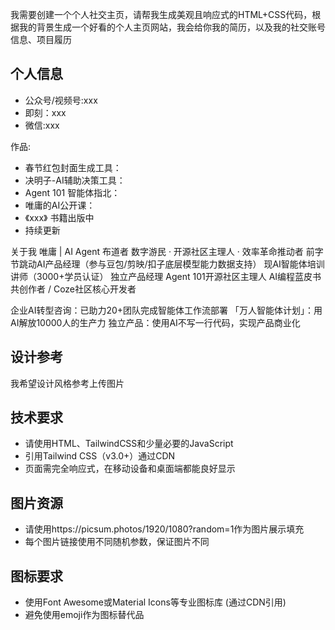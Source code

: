 我需要创建一个个人社交主页，请帮我生成美观且响应式的HTML+CSS代码，根据我的背景生成一个好看的个人主页网站，我会给你我的简历，以及我的社交账号信息、项目履历

## 个人信息

- 公众号/视频号:xxx
- 即刻：xxx
- 微信:xxx

作品:
- 春节红包封面生成工具：
- 决明子-AI辅助决策工具：
- Agent 101 智能体指北：
- 唯庸的AI公开课：
- 《xxx》 书籍出版中
- 持续更新

关于我
唯庸 | AI Agent 布道者
数字游民 · 开源社区主理人 · 效率革命推动者
前字节跳动AI产品经理（参与豆包/剪映/扣子底层模型能力数据支持）
现AI智能体培训讲师（3000+学员认证）
独立产品经理
Agent 101开源社区主理人
AI编程蓝皮书共创作者 / Coze社区核心开发者

企业AI转型咨询：已助力20+团队完成智能体工作流部署
「万人智能体计划」：用AI解放10000人的生产力
独立产品：使用AI不写一行代码，实现产品商业化


## 设计参考
我希望设计风格参考上传图片

## 技术要求
- 请使用HTML、TailwindCSS和少量必要的JavaScript
- 引用Tailwind CSS（v3.0+）通过CDN
- 页面需完全响应式，在移动设备和桌面端都能良好显示

## 图片资源
- 请使用https://picsum.photos/1920/1080?random=1作为图片展示填充
- 每个图片链接使用不同随机参数，保证图片不同

## 图标要求
- 使用Font Awesome或Material Icons等专业图标库 (通过CDN引用)
- 避免使用emoji作为图标替代品